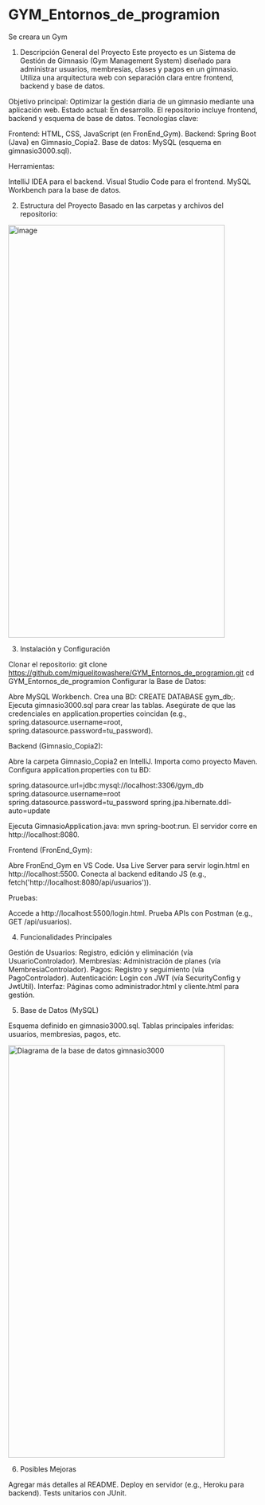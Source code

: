 # GYM_Entornos_de_programion
Se creara un Gym
1. Descripción General del Proyecto
Este proyecto es un Sistema de Gestión de Gimnasio (Gym Management System) diseñado para administrar usuarios, membresías, clases y pagos en un gimnasio. Utiliza una arquitectura web con separación clara entre frontend, backend y base de datos.

Objetivo principal: Optimizar la gestión diaria de un gimnasio mediante una aplicación web.
Estado actual: En desarrollo. El repositorio incluye frontend, backend y esquema de base de datos.
Tecnologías clave:

Frontend: HTML, CSS, JavaScript (en FronEnd_Gym).
Backend: Spring Boot (Java) en Gimnasio_Copia2.
Base de datos: MySQL (esquema en gimnasio3000.sql).


Herramientas:

IntelliJ IDEA para el backend.
Visual Studio Code para el frontend.
MySQL Workbench para la base de datos.



2. Estructura del Proyecto
Basado en las carpetas y archivos del repositorio:

<img width="435" height="829" alt="image" src="https://github.com/user-attachments/assets/af833fd7-116f-41e3-8ba6-7073c31711fe" />


3. Instalación y Configuración

Clonar el repositorio:
git clone https://github.com/miguelitowashere/GYM_Entornos_de_programion.git
cd GYM_Entornos_de_programion
Configurar la Base de Datos:

Abre MySQL Workbench.
Crea una BD: CREATE DATABASE gym_db;.
Ejecuta gimnasio3000.sql para crear las tablas.
Asegúrate de que las credenciales en application.properties coincidan (e.g., spring.datasource.username=root, spring.datasource.password=tu_password).


Backend (Gimnasio_Copia2):

Abre la carpeta Gimnasio_Copia2 en IntelliJ.
Importa como proyecto Maven.
Configura application.properties con tu BD:

spring.datasource.url=jdbc:mysql://localhost:3306/gym_db
spring.datasource.username=root
spring.datasource.password=tu_password
spring.jpa.hibernate.ddl-auto=update

Ejecuta GimnasioApplication.java: mvn spring-boot:run.
El servidor corre en http://localhost:8080.


Frontend (FronEnd_Gym):

Abre FronEnd_Gym en VS Code.
Usa Live Server para servir login.html en http://localhost:5500.
Conecta al backend editando JS (e.g., fetch('http://localhost:8080/api/usuarios')).


Pruebas:

Accede a http://localhost:5500/login.html.
Prueba APIs con Postman (e.g., GET /api/usuarios).



4. Funcionalidades Principales

Gestión de Usuarios: Registro, edición y eliminación (vía UsuarioControlador).
Membresías: Administración de planes (vía MembresiaControlador).
Pagos: Registro y seguimiento (vía PagoControlador).
Autenticación: Login con JWT (vía SecurityConfig y JwtUtil).
Interfaz: Páginas como administrador.html y cliente.html para gestión.

5. Base de Datos (MySQL)

Esquema definido en gimnasio3000.sql.
Tablas principales inferidas: usuarios, membresias, pagos, etc.

<img src="https://drive.google.com/uc?export=view&id=1h79YJGnQILi5VTn0D7gpJUX9OQO1OHsQ" 
     alt="Diagrama de la base de datos gimnasio3000" 
     width="435" height="829">

6. Posibles Mejoras

Agregar más detalles al README.
Deploy en servidor (e.g., Heroku para backend).
Tests unitarios con JUnit.
